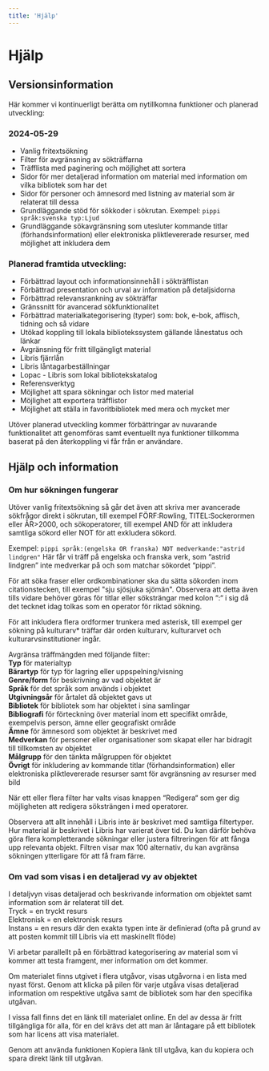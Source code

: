 ```yaml
---
title: 'Hjälp'
---
```


# Hjälp

## Versionsinformation

Här kommer vi kontinuerligt berätta om nytillkomna funktioner och planerad utveckling:
### 2024-05-29

- Vanlig fritextsökning
- Filter för avgränsning av sökträffarna
- Träfflista med paginering och möjlighet att sortera
- Sidor för mer detaljerad information om material med information om vilka bibliotek som har det
- Sidor för personer och ämnesord med listning av material som är relaterat till dessa
- Grundläggande stöd för sökkoder i sökrutan. Exempel: `pippi språk:svenska typ:Ljud`
- Grundläggande sökavgränsning som utesluter kommande titlar (förhandsinformation) eller elektroniska pliktlevererade resurser, med möjlighet att inkludera dem

### Planerad framtida utveckling:
- Förbättrad layout och informationsinnehåll i sökträfflistan
- Förbättrad presentation och urval av information på detaljsidorna
- Förbättrad relevansrankning av sökträffar
- Gränssnitt för avancerad sökfunktionalitet
- Förbättrad materialkategorisering (typer) som: bok, e-bok, affisch, tidning och så vidare
- Utökad koppling till lokala bibliotekssystem gällande lånestatus och länkar
- Avgränsning för fritt tillgängligt material
- Libris fjärrlån
- Libris låntagarbeställningar
- Lopac - Libris som lokal bibliotekskatalog
- Referensverktyg
- Möjlighet att spara sökningar och listor med material
- Möjlighet att exportera träfflistor
- Möjlighet att ställa in favoritbibliotek med mera
och mycket mer

Utöver planerad utveckling kommer förbättringar av nuvarande funktionalitet att genomföras samt eventuellt nya funktioner tillkomma baserat på den återkoppling vi får från er användare.

## Hjälp och information

### Om hur sökningen fungerar

Utöver vanlig fritextsökning så går det även att skriva mer avancerade sökfrågor direkt i sökrutan, till exempel FÖRF:Rowling,  TITEL:Sockerormen eller ÅR>2000, och sökoperatorer, till exempel AND för att inkludera samtliga sökord eller NOT för att exkludera sökord.

Exempel: `pippi språk:(engelska OR franska) NOT medverkande:"astrid lindgren"`
Här får vi träff på engelska och franska verk, som “astrid lindgren” inte medverkar på och som matchar sökordet “pippi”.

För att söka fraser eller ordkombinationer ska du sätta sökorden inom citationstecken, till exempel "sju sjösjuka sjömän". Observera att detta även tills vidare behöver göras för titlar eller söksträngar med kolon “:“ i sig då det tecknet idag tolkas som en operator för riktad sökning.

För att inkludera flera ordformer trunkera med asterisk, till exempel ger sökning på kulturarv* träffar där orden kulturarv, kulturarvet och kulturarvsinstitutioner ingår.

Avgränsa träffmängden med följande filter:<br>
<b>Typ</b> för materialtyp<br>
<b>Bärartyp</b> för typ för lagring eller uppspelning/visning<br>
<b>Genre/form</b> för beskrivning av vad objektet är<br>
<b>Språk</b> för det språk som används i objektet<br>
<b>Utgivningsår</b> för årtalet då objektet gavs ut<br>
<b>Bibliotek</b> för bibliotek som har objektet i sina samlingar<br>
<b>Bibliografi</b> för förteckning över material inom ett specifikt område, exempelvis person, ämne eller geografiskt område<br>
<b>Ämne</b> för ämnesord som objektet är beskrivet med<br>
<b>Medverkan</b> för personer eller organisationer som skapat eller har bidragit till tillkomsten av objektet<br>
<b>Målgrupp</b> för den tänkta målgruppen för objektet<br>
<b>Övrigt</b> för inkludering av kommande titlar (förhandsinformation) eller elektroniska pliktlevererade resurser samt för avgränsning av resurser med bild

När ett eller flera filter har valts visas knappen “Redigera“ som ger dig möjligheten att redigera söksträngen i med operatorer.

Observera att allt innehåll i Libris inte är beskrivet med samtliga filtertyper. Hur material är beskrivet i Libris har varierat över tid. Du kan därför behöva göra flera kompletterande sökningar eller justera filtreringen för att fånga upp relevanta objekt. Filtren visar max 100 alternativ, du kan avgränsa sökningen ytterligare för att få fram färre.

### Om vad som visas i en detaljerad vy av objektet
I detaljvyn visas detaljerad och beskrivande information om objektet samt information som är relaterat till det.<br>
Tryck = en tryckt resurs<br>
Elektronisk = en elektronisk resurs<br>
Instans = en resurs där den exakta typen inte är definierad (ofta på grund av att posten kommit till Libris via ett maskinellt flöde)<br>

Vi arbetar parallellt på en förbättrad kategorisering av material som vi kommer att testa framgent, mer information om det kommer.

Om materialet finns utgivet i flera utgåvor, visas utgåvorna i en lista med nyast först. Genom att klicka på pilen för varje utgåva visas detaljerad information om respektive utgåva samt de bibliotek som har den specifika utgåvan.

I vissa fall finns det en länk till materialet online. En del av dessa är fritt tillgängliga för alla, för en del krävs det att man är låntagare på ett bibliotek som har licens att visa materialet.

Genom att använda funktionen Kopiera länk till utgåva, kan du kopiera och spara direkt länk till utgåvan.
